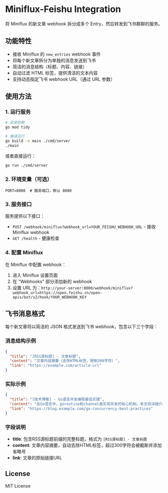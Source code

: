 # Miniflux-Feishu Integration

将 Miniflux 的新文章 webhook 拆分成多个 Entry，然后转发到飞书群聊的服务。

## 功能特性

- 接收 Miniflux 的 `new_entries` webhook 事件
- 将每个新文章拆分为单独的消息发送到飞书
- 简洁的消息结构（标题、内容、链接）
- 自动过滤 HTML 标签，提供清洁的文本内容
- 支持动态指定飞书 webhook URL（通过 URL 参数）

## 使用方法

### 1. 运行服务

```bash
# 安装依赖
go mod tidy

# 编译运行
go build -o main ./cmd/server
./main
```

或者直接运行：

```bash
go run ./cmd/server
```

### 2. 环境变量（可选）

```env
PORT=8000  # 服务端口，默认 8000
```

### 3. 服务接口

服务提供以下接口：

- `POST /webhook/miniflux?webhook_url=YOUR_FEISHU_WEBHOOK_URL` - 接收 Miniflux webhook
- `GET /health` - 健康检查

### 4. 配置 Miniflux

在 Miniflux 中配置 webhook：

1. 进入 Miniflux 设置页面
2. 在 "Webhooks" 部分添加新的 webhook
3. 设置 URL 为：`http://your-server:8000/webhook/miniflux?webhook_url=https://open.feishu.cn/open-apis/bot/v2/hook/YOUR_WEBHOOK_KEY`


## 飞书消息格式

每个新文章将以简洁的 JSON 格式发送到飞书 webhook，包含以下三个字段：

### 消息结构示例

```json
{
  "title": "[RSS源标题] - 文章标题",
  "content": "文章内容摘要（去除HTML标签，限制300字符）",
  "link": "https://example.com/article-url"
}
```

### 实际示例

```json
{
  "title": "[技术博客] - Go语言并发编程最佳实践",
  "content": "在Go语言中，goroutine和channel是实现并发的核心机制。本文将详细介绍如何正确使用这些特性来构建高效的并发程序...",
  "link": "https://blog.example.com/go-concurrency-best-practices"
}
```

### 字段说明

- **title**: 包含RSS源标题前缀的完整标题，格式为 `[RSS源标题] - 文章标题`
- **content**: 文章内容摘要，自动去除HTML标签，超过300字符会被截断并添加省略号
- **link**: 文章的原始链接URL

## License

MIT License

